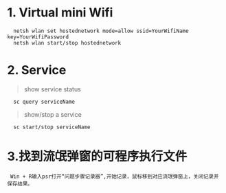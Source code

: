 # 1. Virtual mini Wifi
```
  netsh wlan set hostednetwork mode=allow ssid=YourWifiName key=YourWifiPassword
  netsh wlan start/stop hostednetwork
```
# 2. Service
> show service status
```
  sc query serviceName
```
> show/stop a service
```
  sc start/stop serviceName
```

# 3.找到流氓弹窗的可程序执行文件

```
 Win + R输入psr打开“问题步骤记录器”,开始记录，鼠标移到对应流氓弹窗上，关闭记录并保存结果。
```
